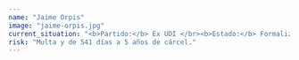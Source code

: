 ```yaml
---
name: "Jaime Orpis"
image: "jaime-orpis.jpg"
current_situation: "<b>Partido:</b> Ex UDI </br><b>Estado:</b> Formalizado."
risk: "Multa y de 541 días a 5 años de cárcel."
---
```

